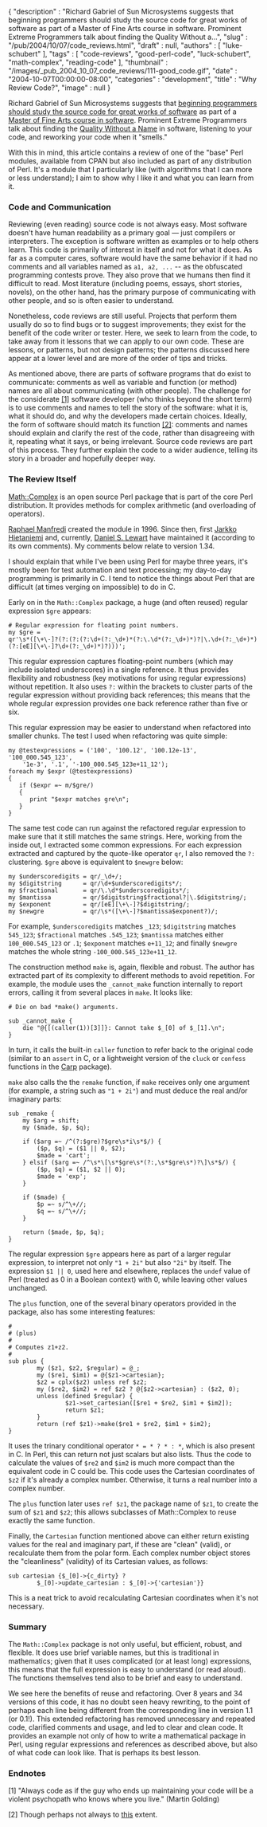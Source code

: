 {
   "description" : "Richard Gabriel of Sun Microsystems suggests that beginning programmers should study the source code for great works of software as part of a Master of Fine Arts course in software. Prominent Extreme Programmers talk about finding the Quality Without a...",
   "slug" : "/pub/2004/10/07/code_reviews.html",
   "draft" : null,
   "authors" : [
      "luke-schubert"
   ],
   "tags" : [
      "code-reviews",
      "good-perl-code",
      "luck-schubert",
      "math-complex",
      "reading-code"
   ],
   "thumbnail" : "/images/_pub_2004_10_07_code_reviews/111-good_code.gif",
   "date" : "2004-10-07T00:00:00-08:00",
   "categories" : "development",
   "title" : "Why Review Code?",
   "image" : null
}



Richard Gabriel of Sun Microsystems suggests that [beginning programmers should study the source code for great works of software](http://java.sun.com/features/2002/11/gabriel_qa.html) as part of a [Master of Fine Arts course in software](http://www.dreamsongs.com/MFASoftware.html). Prominent Extreme Programmers talk about finding the [Quality Without a Name](http://c2.com/cgi/wiki?QualityWithoutaName) in software, listening to your code, and reworking your code when it "smells."

With this in mind, this article contains a review of one of the "base" Perl modules, available from CPAN but also included as part of any distribution of Perl. It's a module that I particularly like (with algorithms that I can more or less understand); I aim to show why I like it and what you can learn from it.

### Code and Communication

Reviewing (even reading) source code is not always easy. Most software doesn't have human readability as a primary goal — just compilers or interpreters. The exception is software written as examples or to help others learn. This code is primarily of interest in itself and not for what it does. As far as a computer cares, software would have the same behavior if it had no comments and all variables named as `a1, a2, ...` -- as the obfuscated programming contests prove. They also prove that we humans then find it difficult to read. Most literature (including poems, essays, short stories, novels), on the other hand, has the primary purpose of communicating with other people, and so is often easier to understand.

Nonetheless, code reviews are still useful. Projects that perform them usually do so to find bugs or to suggest improvements; they exist for the benefit of the code writer or tester. Here, we seek to learn from the code, to take away from it lessons that we can apply to our own code. These are lessons, or patterns, but not design patterns; the patterns discussed here appear at a lower level and are more of the order of tips and tricks.

As mentioned above, there are parts of software programs that do exist to communicate: comments as well as variable and function (or method) names are all about communicating (with other people). The challenge for the considerate [\[1\]](#codemaintainer) software developer (who thinks beyond the short term) is to use comments and names to tell the story of the software: what it is, what it should do, and why the developers made certain choices. Ideally, the form of software should match its function [\[2\]](#camel): comments and names should explain and clarify the rest of the code, rather than disagreeing with it, repeating what it says, or being irrelevant. Source code reviews are part of this process. They further explain the code to a wider audience, telling its story in a broader and hopefully deeper way.

### The Review Itself

[Math::Complex](https://perldoc.perl.org/Math/Complex.html) is an open source Perl package that is part of the core Perl distribution. It provides methods for complex arithmetic (and overloading of operators).

[Raphael Manfredi](http://c2.com/cgi/wiki?RaphaelManfredi) created the module in 1996. Since then, first [Jarkko Hietaniemi](http://www.hut.fi/~jhi/) and, currently, [Daniel S. Lewart](http://www.prairienet.org/~dslewart/) have maintained it (according to its own comments). My comments below relate to version 1.34.

I should explain that while I've been using Perl for maybe three years, it's mostly been for test automation and text processing; my day-to-day programming is primarily in C. I tend to notice the things about Perl that are difficult (at times verging on impossible) to do in C.

Early on in the `Math::Complex` package, a huge (and often reused) regular expression `$gre` appears:

    # Regular expression for floating point numbers.
    my $gre =
    qr'\s*([\+\-]?(?:(?:(?:\d+(?:_\d+)*(?:\.\d*(?:_\d+)*)?|\.\d+(?:_\d+)*)(?:[eE][\+\-]?\d+(?:_\d+)*)?)))';

This regular expression captures floating-point numbers (which may include isolated underscores) in a single reference. It thus provides flexibility and robustness (key motivations for using regular expressions) without repetition. It also uses `?:` within the brackets to cluster parts of the regular expression without providing back references; this means that the whole regular expression provides one back reference rather than five or six.

This regular expression may be easier to understand when refactored into smaller chunks. The test I used when refactoring was quite simple:

    my @testexpressions = ('100', '100.12', '100.12e-13', '100_000.545_123',
        '1e-3', '.1', '-100_000.545_123e+11_12');
    foreach my $expr (@testexpressions)
    {
       if ($expr =~ m/$gre/)
       {
          print "$expr matches gre\n";
       }
    }

The same test code can run against the refactored regular expression to make sure that it still matches the same strings. Here, working from the inside out, I extracted some common expressions. For each expression extracted and captured by the quote-like operator `qr`, I also removed the `?:` clustering. `$gre` above is equivalent to `$newgre` below:

    my $underscoredigits = qr/_\d+/;
    my $digitstring      = qr/\d+$underscoredigits*/;
    my $fractional       = qr/\.\d*$underscoredigits*/;
    my $mantissa         = qr/$digitstring$fractional?|\.$digitstring/;
    my $exponent         = qr/[eE][\+\-]?$digitstring/;
    my $newgre           = qr/\s*([\+\-]?$mantissa$exponent?)/;

For example, `$underscoredigits` matches `_123`; `$digitstring` matches `545_123`; `$fractional` matches `.545_123`; `$mantissa` matches either `100_000.545_123` or `.1`; `$exponent` matches `e+11_12`; and finally `$newgre` matches the whole string `-100_000.545_123e+11_12`.

The construction method `make` is, again, flexible and robust. The author has extracted part of its complexity to different methods to avoid repetition. For example, the module uses the `_cannot_make` function internally to report errors, calling it from several places in `make`. It looks like:

    # Die on bad *make() arguments.

    sub _cannot_make {
        die "@{[(caller(1))[3]]}: Cannot take $_[0] of $_[1].\n";
    }

In turn, it calls the built-in `caller` function to refer back to the original code (similar to an `assert` in C, or a lightweight version of the `cluck` or `confess` functions in the [Carp](https://perldoc.perl.org/Carp.html) package).

`make` also calls the the `remake` function, if `make` receives only one argument (for example, a string such as `"1 + 2i"`) and must deduce the real and/or imaginary parts:

    sub _remake {
        my $arg = shift;
        my ($made, $p, $q);

        if ($arg =~ /^(?:$gre)?$gre\s*i\s*$/) {
            ($p, $q) = ($1 || 0, $2);
            $made = 'cart';
        } elsif ($arg =~ /^\s*\[\s*$gre\s*(?:,\s*$gre\s*)?\]\s*$/) {
            ($p, $q) = ($1, $2 || 0);
            $made = 'exp';
        }

        if ($made) {
            $p =~ s/^\+//;
            $q =~ s/^\+//;
        }

        return ($made, $p, $q);
    }

The regular expression `$gre` appears here as part of a larger regular expression, to interpret not only `"1 + 2i"` but also `"2i"` by itself. The expression `$1 || 0`, used here and elsewhere, replaces the `undef` value of Perl (treated as 0 in a Boolean context) with 0, while leaving other values unchanged.

The `plus` function, one of the several binary operators provided in the package, also has some interesting features:

    #
    # (plus)
    #
    # Computes z1+z2.
    #
    sub plus {
            my ($z1, $z2, $regular) = @_;
            my ($re1, $im1) = @{$z1->cartesian};
            $z2 = cplx($z2) unless ref $z2;
            my ($re2, $im2) = ref $z2 ? @{$z2->cartesian} : ($z2, 0);
            unless (defined $regular) {
                    $z1->set_cartesian([$re1 + $re2, $im1 + $im2]);
                    return $z1;
            }
            return (ref $z1)->make($re1 + $re2, $im1 + $im2);
    }

It uses the trinary conditional operator `* = * ? * : *`, which is also present in C. In Perl, this can return not just scalars but also lists. Thus the code to calculate the values of `$re2` and `$im2` is much more compact than the equivalent code in C could be. This code uses the Cartesian coordinates of `$z2` if it's already a complex number. Otherwise, it turns a real number into a complex number.

The `plus` function later uses `ref $z1`, the package name of `$z1`, to create the sum of `$z1` and `$z2`; this allows subclasses of Math::Complex to reuse exactly the same function.

Finally, the `Cartesian` function mentioned above can either return existing values for the real and imaginary part, if these are "clean" (valid), or recalculate them from the polar form. Each complex number object stores the "cleanliness" (validity) of its Cartesian values, as follows:

    sub cartesian {$_[0]->{c_dirty} ?
            $_[0]->update_cartesian : $_[0]->{'cartesian'}}

This is a neat trick to avoid recalculating Cartesian coordinates when it's not necessary.

### Summary

The `Math::Complex` package is not only useful, but efficient, robust, and flexible. It does use brief variable names, but this is traditional in mathematics; given that it uses complicated (or at least long) expressions, this means that the full expression is easy to understand (or read aloud). The functions themselves tend also to be brief and easy to understand.

We see here the benefits of reuse and refactoring. Over 8 years and 34 versions of this code, it has no doubt seen heavy rewriting, to the point of perhaps each line being different from the corresponding line in version 1.1 (or 0.1!). This extended refactoring has removed unnecessary and repeated code, clarified comments and usage, and led to clear and clean code. It provides an example not only of how to write a mathematical package in Perl, using regular expressions and references as described above, but also of what code can look like. That is perhaps its best lesson.

### Endnotes

<span id="codemaintainer">\[1\]</span> "Always code as if the guy who ends up maintaining your code will be a violent psychopath who knows where you live." (Martin Golding)

<span id="camel">\[2\]</span> Though perhaps not always to [this](http://www.perlmonks.org/index.pl?node_id=45213) extent.
